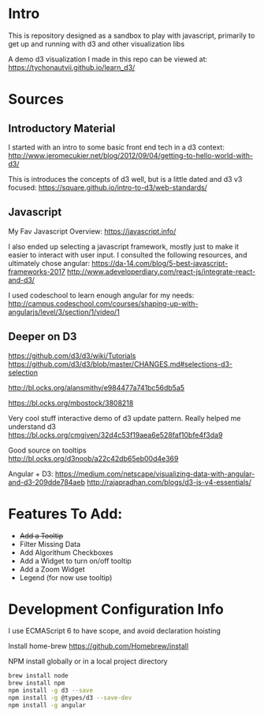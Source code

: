 # Intro
This is repository designed as a sandbox to play with javascript, 
primarily to get up and running with d3 and other visualization libs

A demo d3 visualization I made in this repo can be viewed at:
https://tychonautvii.github.io/learn_d3/

# Sources
 ## Introductory Material
I started with an intro to some basic front end tech in a d3 context:
http://www.jeromecukier.net/blog/2012/09/04/getting-to-hello-world-with-d3/

This is introduces the concepts of d3 well, but is a little dated and d3 v3 focused: 
https://square.github.io/intro-to-d3/web-standards/

## Javascript
My Fav Javascript Overview: https://javascript.info/

I also ended up selecting a javascript framework, mostly just to make it easier to interact with user input. 
I consulted the following resources, and ultimately chose angular:
https://da-14.com/blog/5-best-javascript-frameworks-2017
http://www.adeveloperdiary.com/react-js/integrate-react-and-d3/

I used codeschool to learn enough angular for my needs:
http://campus.codeschool.com/courses/shaping-up-with-angularjs/level/3/section/1/video/1


## Deeper on D3 
https://github.com/d3/d3/wiki/Tutorials
https://github.com/d3/d3/blob/master/CHANGES.md#selections-d3-selection



http://bl.ocks.org/alansmithy/e984477a741bc56db5a5

https://bl.ocks.org/mbostock/3808218

Very cool stuff interactive demo of d3 update pattern. Really helped me understand d3
https://bl.ocks.org/cmgiven/32d4c53f19aea6e528faf10bfe4f3da9

Good source on tooltips
http://bl.ocks.org/d3noob/a22c42db65eb00d4e369

Angular + D3:
https://medium.com/netscape/visualizing-data-with-angular-and-d3-209dde784aeb
http://rajapradhan.com/blogs/d3-js-v4-essentials/


# Features To Add:
* ~~Add a Tooltip~~
* Filter Missing Data
* Add Algorithum Checkboxes
* Add a Widget to turn on/off tooltip
* Add a Zoom Widget
* Legend (for now use tooltip)

# Development Configuration Info

I use ECMAScript 6 to have scope, and avoid declaration hoisting

Install home-brew 
https://github.com/Homebrew/install

NPM install globally or in a local project directory
```bash
brew install node
brew install npm
npm install -g d3 --save
npm install -g @types/d3 --save-dev
npm install -g angular
```

